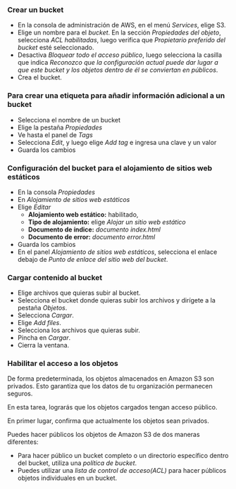 
### Crear un bucket 

+ En la consola de administración de AWS, en el menú *Services*, elige S3.
+ Elige un nombre para el *bucket*. En la sección *Propiedades del objeto*, selecciona *ACL habilitadas*, luego verifica que *Propietario preferido del bucket* esté seleccionado.
+ Desactiva *Bloquear todo el acceso público*, luego selecciona la casilla que indica *Reconozco que la configuración actual puede dar lugar a que este bucket y los objetos dentro de él se conviertan en públicos*.
+ Crea el bucket.
### Para crear una etiqueta para añadir información adicional a un bucket

+ Selecciona el nombre de un bucket
+ Elige la pestaña *Propiedades*
+ Ve hasta el panel de *Tags*
+ Selecciona *Edit*, y luego elige *Add tag* e ingresa una clave y un valor
+ Guarda los cambios
### Configuración del bucket para el alojamiento de sitios web estáticos

+ En la consola *Propiedades*
+ En *Alojamiento de sitios web estáticos*
+ Elige *Editar*
	+ **Alojamiento web estático:** habilitado,
	+ **Tipo de alojamiento:** elige *Alojar un sitio web estático*
	+ **Documento de índice:** *documento index.html*
	+ **Documento de error:** *documento error.html*
+ Guarda los cambios
+ En el panel *Alojamiento de sitios web estáticos*, selecciona el enlace debajo de *Punto de enlace del sitio web del bucket*.

### Cargar contenido al bucket

+ Elige archivos que quieras subir al bucket.
+ Selecciona el bucket donde quieras subir los archivos y dirígete a la pestaña *Objetos*.
+ Selecciona *Cargar*.
+ Elige *Add files*.
+ Selecciona los archivos que quieras subir.
+ Pincha en *Cargar*.
+ Cierra la ventana.

### Habilitar el acceso a los objetos 

De forma predeterminada, los objetos almacenados en Amazon S3 son privados. Esto garantiza que los datos de tu organización permanecen seguros.

En esta tarea, lograrás que los objetos cargados tengan acceso público.

En primer lugar, confirma que actualmente los objetos sean privados.

Puedes hacer públicos los objetos de Amazon S3 de dos maneras diferentes:
+ Para hacer público un bucket completo o un directorio específico dentro del bucket, utiliza una *política de bucket*.
+ Puedes utilizar una *lista de control de acceso(ACL)* para hacer públicos objetos individuales en un bucket.